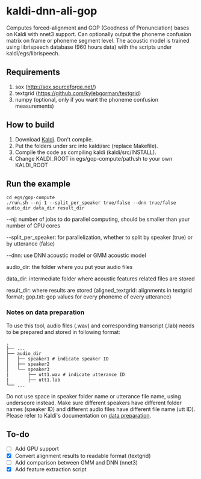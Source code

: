 
# kaldi-dnn-ali-gop
Computes forced-alignment and GOP (Goodness of Pronunciation) bases on Kaldi with nnet3 support. Can optionally output the phoneme confusion matrix on frame or phoneme segment level. The acoustic model is trained using librispeech database (960 hours data) with the scripts under kaldi/egs/librispeech.

## Requirements
1. sox (http://sox.sourceforge.net/)
2. textgrid (https://github.com/kylebgorman/textgrid)
3. numpy (optional, only if you want the phoneme confusion measurements)

## How to build
1. Download [Kaldi](https://github.com/kaldi-asr/kaldi). Don't compile.
2. Put the folders under src into kaldi/src (replace Makefile).
3. Compile the code as compiling kaldi (kaldi/src/INSTALL).
4. Change KALDI_ROOT in egs/gop-compute/path.sh to your own KALDI_ROOT

## Run the example
```
cd egs/gop-compute
./run.sh --nj 1 --split_per_speaker true/false --dnn true/false audio_dir data_dir result_dir
```

--nj: number of jobs to do parallel computing, should be smaller than your number of CPU cores

--split_per_speaker: for parallelization, whether to split by speaker (true) or by utterance (false)

--dnn: use DNN acoustic model or GMM acoustic model

audio_dir: the folder where you put your audio files

data_dir: intermediate folder where acoustic features related files are stored

result_dir: where results are stored (aligned_textgrid: alignments in textgrid format; gop.txt: gop values for every phoneme of every utterance)

### Notes on data preparation
To use this tool, audio files (.wav) and corresponding transcript (.lab) needs to be prepared and stored in following format:

```
.
├── ...
├── audio_dir                   
│   ├── speaker1 # indicate speaker ID          
│   ├── speaker2         
│   └── speaker3
|       ├── utt1.wav # indicate utterance ID
|       ├── utt1.lab 
└── ...
```

Do not use space in speaker folder name or utterance file name, using underscore instead. Make sure different speakers have different folder names (speaker ID) and different audio files have different file name (utt ID). Please refer to Kaldi's documentation on [data preparation](http://kaldi-asr.org/doc/data_prep.html).

## To-do
- [ ] Add GPU support
- [x] Convert alignment results to readable format (textgrid)
- [ ] Add comparison between GMM and DNN (nnet3)
- [x] Add feature extraction script
